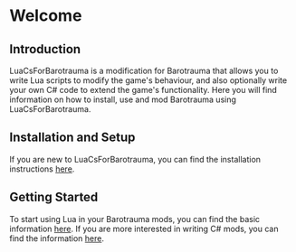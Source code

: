 # Welcome

## Introduction
LuaCsForBarotrauma is a modification for Barotrauma that allows you to write Lua scripts to modify the game's behaviour, and also optionally write your own C# code to extend the game's functionality. Here you will find information on how to install, use and mod Barotrauma using LuaCsForBarotrauma.

## Installation and Setup
If you are new to LuaCsForBarotrauma, you can find the installation instructions [here](installation.md).

## Getting Started
To start using Lua in your Barotrauma mods, you can find the basic information [here](lua/introduction.md). If you are more interested in writing C# mods, you can find the information [here](cs/introduction.md).